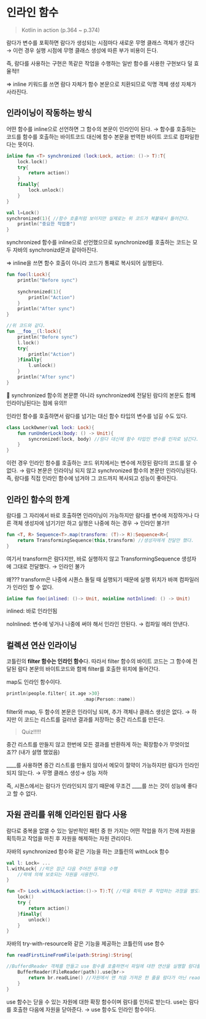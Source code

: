 # 인라인 함수

> Kotlin in action (p.364 ~ p.374)

람다가 변수를 포획하면 람다가 생성되는 시점마다 새로운 무명 클래스 객체가 생긴다 → 이런 경우 실행 시점에 무명 클래스 생성에 따른 부가 비용이 든다. 

즉, 람다를 사용하는 구현은 똑같은 작업을 수행하는 일반 함수를 사용한 구현보다 덜 효율적!!

⇒ inline 키워드를 쓰면 람다 자체가 함수 본문으로 치환되므로 익명 객체 생성 자체가 사라진다.

## 인라이닝이 작동하는 방식

어떤 함수를 inline으로 선언하면 그 함수의 본문이 인라인이 된다. → 함수를 호출하는 코드를 함수를 호출하는 바이트코드 대신에 함수 본문을 번역한 바이트 코드로 컴파일한다는 뜻이다. 

```kotlin
inline fun <T> synchronized (lock:Lock, action: ()-> T):T{
	lock.lock()
	try{
		return action()
	}
	finally{
		lock.unlock()
	}
}

val l=Lock()
synchronized(1){ //함수 호출처럼 보이지만 실제로는 위 코드가 복붙돼서 들어간다. 
	println("중요한 작업중")
}
```

synchronized 함수를 inline으로 선언했으므로 synchronized를 호출하는 코드는 모두 자바의 synchronizd문과 같아아진다. 

⇒ inline을 쓰면 함수 호출이 아니라 코드가 통째로 복사되어 실행된다. 

```kotlin
fun foo(l:Lock){
	println("Before sync")
	
	synchronized(1){
		println("Action")
	}
	println("After sync")
}

//위 코드와 같다. 
fun __foo__(l:lock){
	println("Before sync")
	l.lock()
	try{
		println("Action")
	}finally{
		l.unlock()
	}
	println("After sync")
}
```

💫 synchronized 함수의 본문뿐 아니라 synchronized에 전달된 람다의 본문도 함께 인라이닝된다는 점에 유의!! 

인라인 함수를 호출하면서 람다를 넘기는 대신 함수 타입의 변수를 넘길 수도 있다. 

```kotlin
class LockOwner(val lock: Lock){
	fun runUnderLock(body: () -> Unit){
		syncronized(lock, body) //람다 대신에 함수 타입인 변수를 인자로 넘긴다. 
	}
}
```

이런 경우 인라인 함수를 호출하는 코드 위치에서는 변수에 저장된 람다의 코드를 알 수 없다. → 람다 본문은 인라이닝 되지 않고 synchronized 함수의 본문만 인라이닝된다.  즉, 람다를 직접 인라인 함수에 넘겨야 그 코드까지 복사되고 성능이 좋아진다. 

## 인라인 함수의 한계

람다를 그 자리에서 바로 호출하면 인라이닝이 가능하지만 람다를 변수에 저장하거나 다른 객체 생성자에 넘기기만 하고 실행은 나중에 하는 경우 → 인라인 불가!!

```kotlin
fun <T, R> Sequence<T>.map(transform: (T)-> R):Sequence<R>{
	return TransformingSequence(this,transform) //생성자에게 전달만 했다. 
}
```

여기서 transform은 람다지만, 바로 실행하지 않고 TransformingSequence 생성자에 그대로 전달했다. → 인라인 불가 

왜??? transform은 나중에 시퀀스 돌릴 때 실행되기 때문에 실행 위치가 바껴 컴파일러가 인라인 할 수 없다. 

```kotlin
inline fun foo(inlined: ()-> Unit, noinline notInlined: () -> Unit)
```

inlined: 바로 인라인됨

noInlined: 변수에 넣거나 나중에 써야 해서 인라인 안된다. → 컴파일 에러 안낸다. 

## 컬렉션 연산 인라이닝

코틀린의 **filter 함수는 인라인 함수**다. 따라서 filter 함수의 바이트 코드는 그 함수에 전달된 람다 본문의 바이트코드와 함께 filter를 호출한 위치에 들어간다. 

map도 인라인 함수이다. 

```kotlin
println(people.filter{ it.age >30}
							.map(Person::name))
```

filter와 map, 두 함수의 본문은 인라이닝 되며, 추가 객체나 클래스 생성은 없다. → 하지만 이 코드는 리스트를 걸러낸 결과를 저장하는 중간 리스트를 만든다. 

> Quiz!!!!!

중간 리스트를 만들지 않고 한번에 모든 결과를 반환하게 하는 확장함수가 무엇이었죠??
(내가 설명 했었음)
> 

____를 사용하면 중간 리스트를 만들지 않아서 메모이 절약이 가능하지만 람다가 인라인 되지 않는다. → 무명 클래스 생성→ 성능 저하 

즉, 시퀀스에서는 람다가 인라인되지 않기 때문에 무조건 ____를 쓰는 것이 성능에 좋다고 할 수 없다. 

## 자원 관리를 위해 인라인된 람다 사용

람다로 중복을 없앨 수 있는 일반적인 패턴 중 한 가지는 어떤 작업을 하기 전에 자원을 획득하고 작업을 마친 후 자원을 해제하는 자원 관리이다. 

자바의 synchronized 함수와 같은 기능을 하는 코틀린의 withLock 함수

```kotlin
val l: Lock= ...
l.withLock{ //락은 잠근 다음 주어진 동작을 수행
	//락에 의해 보호되는 자원을 사용한다. 
}

fun <T> Lock.withLock(action:()-> T):T{ //락을 획득한 후 작업하는 과정을 별도의 함수로 분리한다. 
	lock()
	try {
		return action()
	}finally{
		unlock()
	}
}
```

자바의 try-with-resource와 같은 기능을 제공하는 코틀린의 use 함수

```kotlin
fun readFirstLineFromFile(path:String):String{

//BufferdReader 객체를 만들고 use 함수를 호출하면서 파일에 대한 연산을 실행할 람다를 넘긴다.
	BufferReader(FileReader(path)).use{br->
		return br.readLine() //자원에서 맨 처음 가져온 한 줄을 람다가 아닌 readFirstLineFromFile에 반환한다. 
	}
}
```

use 함수는 닫을 수 있는 자원에 대한 확장 함수이며 람다를 인자로 받는다. use는 람다를 호출한 다음에 자원을 닫아준다. → use 함수도 인라인 함수이다.
